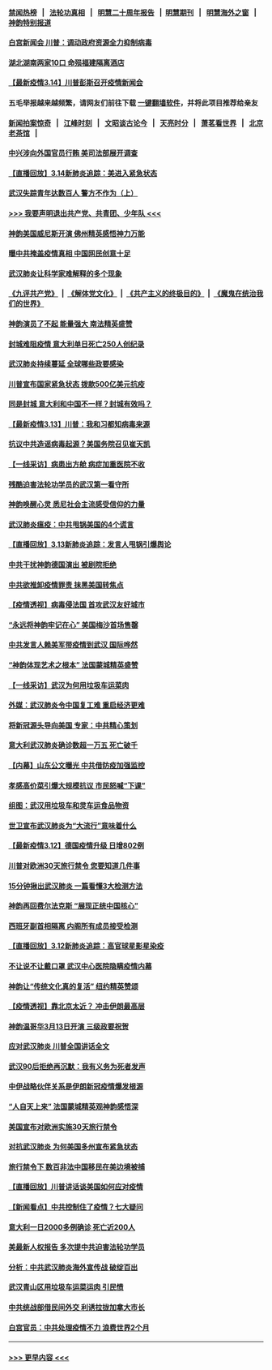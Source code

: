 #### [禁闻热榜](热点新闻.md?=0)  &nbsp;&nbsp;|&nbsp;&nbsp; [法轮功真相](https://github.com/gfw-breaker/truth/blob/master/README.md?=0) &nbsp;&nbsp;|&nbsp;&nbsp; [明慧二十周年报告](https://github.com/gfw-breaker/mh-reports/blob/master/README.md?=0) &nbsp;&nbsp;|&nbsp;&nbsp;[明慧期刊](https://github.com/gfw-breaker/mh-qikan) &nbsp;&nbsp;|&nbsp;&nbsp; [明慧海外之窗](https://github.com/gfw-breaker/mh-news/blob/master/README.md?=0) &nbsp;&nbsp;|&nbsp;&nbsp; [神韵特别报道](https://github.com/gfw-breaker/mh-news/blob/master/shenyun.md?=0)
#### [白宫新闻会 川普：调动政府资源全力抑制病毒](../pages/nf4514/n11940558.md?t=03150302) 
#### [湖北湖南两家10口 命殒福建隔离酒店](../pages/nf4514/n11940419.md?t=03150302) 
#### [【最新疫情3.14】川普彭斯召开疫情新闻会](../pages/nf4514/n11939189.md?t=03150302) 
#### 五毛举报越来越频繁，请网友们前往下载 [一键翻墙软件](https://github.com/gfw-breaker/ssr-accounts)，并将此项目推荐给亲友
#### [新闻拍案惊奇](https://github.com/gfw-breaker/banned-news/blob/master/pages/link4.md) &nbsp;&nbsp;|&nbsp;&nbsp; [江峰时刻](https://github.com/gfw-breaker/banned-news/blob/master/pages/link4.md) &nbsp;&nbsp;|&nbsp;&nbsp; [文昭谈古论今](https://github.com/gfw-breaker/banned-news/blob/master/pages/link4.md) &nbsp;&nbsp;|&nbsp;&nbsp; [天亮时分](https://github.com/gfw-breaker/banned-news/blob/master/pages/link4.md) &nbsp;&nbsp;|&nbsp;&nbsp; [萧茗看世界](https://github.com/gfw-breaker/banned-news/blob/master/pages/link4.md) &nbsp;&nbsp;|&nbsp;&nbsp; [北京老茶馆](https://github.com/gfw-breaker/banned-news/blob/master/pages/link4.md) &nbsp;&nbsp;|&nbsp;&nbsp; 
#### [中兴涉向外国官员行贿 美司法部展开调查](../pages/nf4514/n11940378.md?t=03150302) 
#### [【直播回放】3.14新肺炎追踪：美进入紧急状态](../pages/nf4514/n11940229.md?t=03150302) 
#### [武汉失踪青年达数百人 警方不作为（上）](../pages/nf4514/n11939304.md?t=03150302) 
#### [>>> 我要声明退出共产党、共青团、少年队 <<<](https://github.com/begood0513/goodnews/blob/master/quit/letter.md) 
#### [神韵美国威尼斯开演 佛州精英感悟神力万能](../pages/nf4514/n11939847.md?t=03150302) 
#### [曝中共掩盖疫情真相 中国网民创意十足](../pages/nf4514/n11939039.md?t=03150302) 
#### [武汉肺炎让科学家难解释的多个现象](../pages/nf4514/n11938553.md?t=03150302) 
#### [《九评共产党》](https://github.com/begood0513/9ping.md/blob/master/README.md) &nbsp;|&nbsp; [《解体党文化》](../../../../jtdwh.md/blob/master/README.md)  &nbsp;|&nbsp; [《共产主义的终极目的》](../../../../gczydzjmd.md/blob/master/README.md) &nbsp;|&nbsp; [《魔鬼在统治我们的世界》](../../../../mgztzwmdsj.md/blob/master/README.md) 
#### [神韵演员了不起 能量强大 南法精英盛赞](../pages/nf4514/n11939368.md?t=03150302) 
#### [封城难阻疫情 意大利单日死亡250人创纪录](../pages/nf4514/n11939185.md?t=03150302) 
#### [武汉肺炎持续蔓延 全球哪些政要感染](../pages/nf4514/n11938672.md?t=03150302) 
#### [川普宣布国家紧急状态 拨款500亿美元抗疫](../pages/nf4514/n11939032.md?t=03150302) 
#### [同是封城 意大利和中国不一样？封城有效吗？](../pages/nf4514/n11938855.md?t=03150302) 
#### [【最新疫情3.13】川普：我和习都知病毒来源](../pages/nf4514/n11936755.md?t=03150302) 
#### [抗议中共造谣病毒起源？美国务院召见崔天凯](../pages/nf4514/n11938747.md?t=03150302) 
#### [【一线采访】病患出方舱 病症加重医院不收](../pages/nf4514/n11938627.md?t=03150302) 
#### [残酷迫害法轮功学员的武汉第一看守所](../pages/nf4514/n11935225.md?t=03150302) 
#### [神韵唤醒心灵 悉尼社会主流感受信仰的力量](../pages/nf4514/n11938756.md?t=03150302) 
#### [武汉肺炎瘟疫：中共甩锅美国的4个谎言](../pages/nf4514/n11938370.md?t=03150302) 
#### [【直播回放】3.13新肺炎追踪：发言人甩锅引爆舆论](../pages/nf4514/n11938042.md?t=03150302) 
#### [中共干扰神韵德国演出 被剧院拒绝](../pages/nf4514/n11927987.md?t=03150302) 
#### [中共欲推卸疫情罪责 抹黑美国转焦点](../pages/nf4514/n11937702.md?t=03150302) 
#### [【疫情透视】病毒侵法国 首攻武汉友好城市](../pages/nf4514/n11933899.md?t=03150302) 
#### [“永远将神韵牢记在心” 美国梅沙首场售罄](../pages/nf4514/n11937517.md?t=03150302) 
#### [中共发言人赖美军带疫情到武汉 国际哗然](../pages/nf4514/n11936484.md?t=03150302) 
#### [“神韵体现艺术之根本” 法国蒙城精英盛赞](../pages/nf4514/n11937066.md?t=03150302) 
#### [【一线采访】武汉为何用垃圾车运菜肉](../pages/nf4514/n11936647.md?t=03150302) 
#### [外媒：武汉肺炎令中国复工难 重启经济更难](../pages/nf4514/n11936267.md?t=03150302) 
#### [将新冠源头导向美国 专家：中共精心策划](../pages/nf4514/n11936432.md?t=03150302) 
#### [意大利武汉肺炎确诊数超一万五 死亡破千](../pages/nf4514/n11936332.md?t=03150302) 
#### [【内幕】山东公文曝光 中共借防疫加强监控](../pages/nf4514/n11934303.md?t=03150302) 
#### [孝感高价菜引爆大规模抗议 市民怒喊“下课”](../pages/nf4514/n11936264.md?t=03150302) 
#### [组图：武汉用垃圾车和灵车运食品物资](../pages/nf4514/n11935329.md?t=03150302) 
#### [世卫宣布武汉肺炎为“大流行”意味着什么](../pages/nf4514/n11935933.md?t=03150302) 
#### [【最新疫情3.12】德国疫情升级 日增802例](../pages/nf4514/n11933628.md?t=03150302) 
#### [川普对欧洲30天旅行禁令 您要知道几件事](../pages/nf4514/n11935870.md?t=03150302) 
#### [15分钟揪出武汉肺炎 一篇看懂3大检测方法](../pages/nf4514/n11933731.md?t=03150302) 
#### [神韵再回费尔法克斯 “展现正统中国核心”](../pages/nf4514/n11932754.md?t=03150302) 
#### [西班牙副首相隔离 内阁所有成员接受检测](../pages/nf4514/n11935473.md?t=03150302) 
#### [【直播回放】3.12新肺炎追踪：高官球星影星染疫](../pages/nf4514/n11935368.md?t=03150302) 
#### [不让说不让戴口罩 武汉中心医院隐瞒疫情内幕](../pages/nf4514/n11934980.md?t=03150302) 
#### [神韵让“传统文化真的复活” 纽约精英赞颂](../pages/nf4514/n11935011.md?t=03150302) 
#### [【疫情透视】靠北京太近？ 冲击伊朗最高层](../pages/nf4514/n11933475.md?t=03150302) 
#### [神韵温哥华3月13日开演 三级政要祝贺](../pages/nf4514/n11933782.md?t=03150302) 
#### [应对武汉肺炎 川普全国讲话全文](../pages/nf4514/n11934150.md?t=03150302) 
#### [武汉90后拒绝再沉默：我有义务为死者发声](../pages/nf4514/n11934044.md?t=03150302) 
#### [中伊战略伙伴关系是伊朗新冠疫情爆发根源](../pages/nf4514/n11933637.md?t=03150302) 
#### [“人自天上来” 法国蒙城精英观神韵感悟深](../pages/nf4514/n11933874.md?t=03150302) 
#### [美国宣布对欧洲实施30天旅行禁令](../pages/nf4514/n11933815.md?t=03150302) 
#### [对抗武汉肺炎 为何美国多州宣布紧急状态](../pages/nf4514/n11933167.md?t=03150302) 
#### [旅行禁令下 数百非法中国移民在美边境被捕](../pages/nf4514/n11933581.md?t=03150302) 
#### [【直播回放】川普讲话谈美国如何应对疫情](../pages/nf4514/n11933533.md?t=03150302) 
#### [【新闻看点】中共控制住了疫情？七大疑问](../pages/nf4514/n11933407.md?t=03150302) 
#### [意大利一日2000多例确诊 死亡近200人](../pages/nf4514/n11933484.md?t=03150302) 
#### [美最新人权报告 多次提中共迫害法轮功学员](../pages/nf4514/n11933487.md?t=03150302) 
#### [分析：中共武汉肺炎海外宣传战 破绽百出](../pages/nf4514/n11933338.md?t=03150302) 
#### [武汉青山区用垃圾车运菜运肉 引民愤](../pages/nf4514/n11933129.md?t=03150302) 
#### [中共统战部借民间外交 利诱拉拢加拿大市长](../pages/nf4514/n11930745.md?t=03150302) 
#### [白宫官员：中共处理疫情不力 浪费世界2个月](../pages/nf4514/n11932744.md?t=03150302) 

----
#### [ >>> 更早内容 <<< ](../indexes/nf4514-earlier.md)
